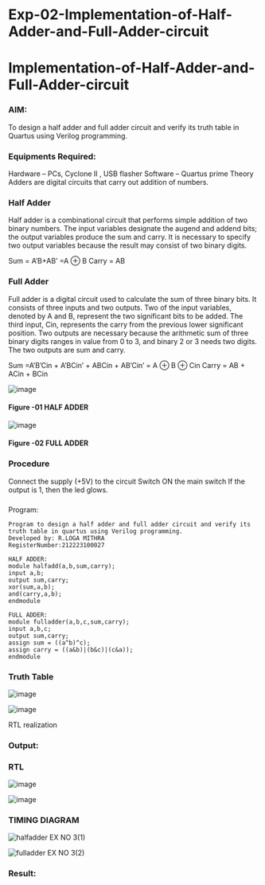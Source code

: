# Exp-02-Implementation-of-Half-Adder-and-Full-Adder-circuit

# Implementation-of-Half-Adder-and-Full-Adder-circuit
### AIM:
To design a half adder and full adder circuit and verify its truth table in Quartus using Verilog programming.

### Equipments Required:
Hardware – PCs, Cyclone II , USB flasher
Software – Quartus prime
Theory
Adders are digital circuits that carry out addition of numbers.

### Half Adder
Half adder is a combinational circuit that performs simple addition of two binary numbers. The input variables designate the augend and addend bits; the output variables produce the sum and carry. It is necessary to specify two output variables because the result may consist of two binary digits.

Sum = A’B+AB’ =A ⊕ B Carry = AB

### Full Adder
Full adder is a digital circuit used to calculate the sum of three binary bits. It consists of three inputs and two outputs. Two of the input variables, denoted by A and B, represent the two significant bits to be added. The third input, Cin, represents the carry from the previous lower significant position. Two outputs are necessary because the arithmetic sum of three binary digits ranges in value from 0 to 3, and binary 2 or 3 needs two digits. The two outputs are sum and carry.

Sum =A’B’Cin + A’BCin’ + ABCin + AB’Cin’ = A ⊕ B ⊕ Cin Carry = AB + ACin + BCin

 ![image](https://user-images.githubusercontent.com/36288975/163552156-a13e5a56-c638-4110-97d9-8896907c8d25.png)

#### Figure -01 HALF ADDER 

![image](https://user-images.githubusercontent.com/36288975/163552057-b3547877-6d07-45b4-b7e0-bcfebfad9e1d.png)

#### Figure -02 FULL ADDER 

### Procedure
Connect the supply (+5V) to the circuit
Switch ON the main switch
If the output is 1, then the led glows.
### 
Program:
```
Program to design a half adder and full adder circuit and verify its truth table in quartus using Verilog programming.
Developed by: R.LOGA MITHRA
RegisterNumber:212223100027

HALF ADDER:
module halfadd(a,b,sum,carry);
input a,b;
output sum,carry;
xor(sum,a,b);
and(carry,a,b);
endmodule

FULL ADDER:
module fulladder(a,b,c,sum,carry);
input a,b,c;
output sum,carry;
assign sum = ((a^b)^c);
assign carry = ((a&b)|(b&c)|(c&a));
endmodule
```
### Truth Table
![image](https://github.com/mithra916/Exp-02-Implementation-of-Half-Adder-and-Full-Adder-circuit/assets/149986612/89b8a438-c031-4e4c-a035-38a4b730d243)

![image](https://github.com/mithra916/Exp-02-Implementation-of-Half-Adder-and-Full-Adder-circuit/assets/149986612/66380191-9004-44b9-ad6f-16f9a93b967a)

RTL realization
### Output:
### RTL

![image](https://github.com/mithra916/Exp-02-Implementation-of-Half-Adder-and-Full-Adder-circuit/assets/149986612/5bb88b87-b00b-49c0-ad0c-c223fac11282)

![image](https://github.com/mithra916/Exp-02-Implementation-of-Half-Adder-and-Full-Adder-circuit/assets/149986612/058ef2b2-06a8-423d-8d8f-c45c12ed24d1)

### TIMING DIAGRAM

![halfadder EX NO 3(1)](https://github.com/mithra916/Exp-02-Implementation-of-Half-Adder-and-Full-Adder-circuit/assets/149986612/c751527d-1603-4827-b645-eac1d72b83f2)

![fulladder EX NO 3(2)](https://github.com/mithra916/Exp-02-Implementation-of-Half-Adder-and-Full-Adder-circuit/assets/149986612/6d126e24-0734-4d72-90d4-58e2aa743f25)


### Result:
